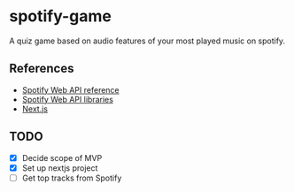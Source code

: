 # spotify-game

A quiz game based on audio features of your most played music on spotify.

## References
- [Spotify Web API reference](https://developer.spotify.com/documentation/web-api/reference/)
- [Spotify Web API libraries](https://developer.spotify.com/documentation/web-api/libraries/)
- [Next.js](https://nextjs.org/)

## TODO
- [x] Decide scope of MVP
- [x] Set up nextjs project
- [ ] Get top tracks from Spotify